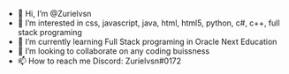 - 👋 Hi, I’m @Zurielvsn
- 👀 I’m interested in css, javascript, java, html, html5, python, c#, c++, full stack programing
- 🌱 I’m currently learning Full Stack programing in Oracle Next Education
- 💞️ I’m looking to collaborate on any coding buissness
- 📫 How to reach me Discord: Zurielvsn#0172

<!---
Zurielvsn/Zurielvsn is a ✨ special ✨ repository because its `README.md` (this file) appears on your GitHub profile.
You can click the Preview link to take a look at your changes.
--->
